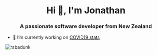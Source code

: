 <h1 align="center">Hi 👋, I'm Jonathan</h1>
<h3 align="center">A passionate software developer from New Zealand</h3>

- 🔭 I’m currently working on [COVID19 stats](https://rabadunk.github.io/COVID19/)

<p align="left"> <img src="https://komarev.com/ghpvc/?username=rabadunk" alt="rabadunk" /> </p>
